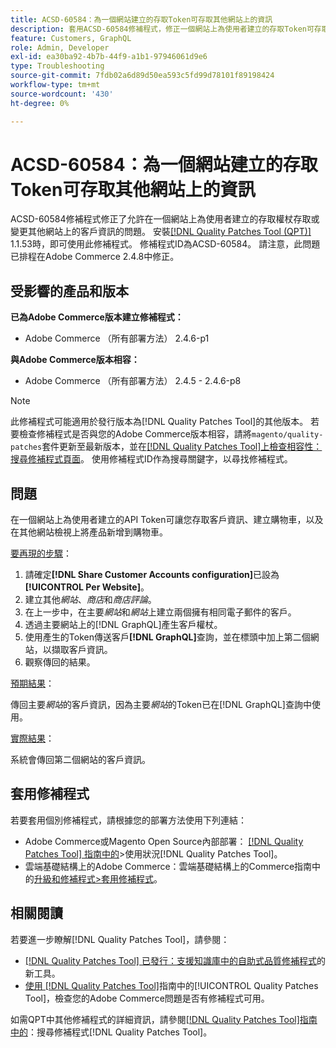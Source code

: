 ```yaml
---
title: ACSD-60584：為一個網站建立的存取Token可存取其他網站上的資訊
description: 套用ACSD-60584修補程式，修正一個網站上為使用者建立的存取Token可存取或變更其他網站上的客戶資訊的問題。
feature: Customers, GraphQL
role: Admin, Developer
exl-id: ea30ba92-4b7b-44f9-a1b1-97946061d9e6
type: Troubleshooting
source-git-commit: 7fdb02a6d89d50ea593c5fd99d78101f89198424
workflow-type: tm+mt
source-wordcount: '430'
ht-degree: 0%

---
```


# ACSD-60584：為一個網站建立的存取Token可存取其他網站上的資訊

ACSD-60584修補程式修正了允許在一個網站上為使用者建立的存取權杖存取或變更其他網站上的客戶資訊的問題。 安裝[[!DNL Quality Patches Tool (QPT)]](https://experienceleague.adobe.com/docs/commerce-operations/tools/quality-patches-tool/usage.html) 1.1.53時，即可使用此修補程式。 修補程式ID為ACSD-60584。 請注意，此問題已排程在Adobe Commerce 2.4.8中修正。

## 受影響的產品和版本

**已為Adobe Commerce版本建立修補程式：**

* Adobe Commerce （所有部署方法） 2.4.6-p1

**與Adobe Commerce版本相容：**

* Adobe Commerce （所有部署方法） 2.4.5 - 2.4.6-p8

>[!NOTE]
>
>此修補程式可能適用於發行版本為[!DNL Quality Patches Tool]的其他版本。 若要檢查修補程式是否與您的Adobe Commerce版本相容，請將`magento/quality-patches`套件更新至最新版本，並在[[!DNL Quality Patches Tool]上檢查相容性：搜尋修補程式頁面](https://experienceleague.adobe.com/tools/commerce-quality-patches/index.html)。 使用修補程式ID作為搜尋關鍵字，以尋找修補程式。

## 問題

在一個網站上為使用者建立的API Token可讓您存取客戶資訊、建立購物車，以及在其他網站檢視上將產品新增到購物車。

<u>要再現的步驟</u>：

1. 請確定&#x200B;**[!DNL Share Customer Accounts configuration]**&#x200B;已設為&#x200B;**[!UICONTROL Per Website]**。
1. 建立其他&#x200B;*網站*、*商店*&#x200B;和&#x200B;*商店評論*。
1. 在上一步中，在主要&#x200B;*網站*&#x200B;和&#x200B;*網站*&#x200B;上建立兩個擁有相同電子郵件的客戶。
1. 透過主要網站上的[!DNL GraphQL]產生客戶權杖。
1. 使用產生的Token傳送客戶&#x200B;**[!DNL GraphQL]**&#x200B;查詢，並在標頭中加上第二個網站，以擷取客戶資訊。
1. 觀察傳回的結果。

<u>預期結果</u>：

傳回主要&#x200B;*網站*&#x200B;的客戶資訊，因為主要&#x200B;*網站*&#x200B;的Token已在[!DNL GraphQL]查詢中使用。

<u>實際結果</u>：

系統會傳回第二個網站的客戶資訊。

## 套用修補程式

若要套用個別修補程式，請根據您的部署方法使用下列連結：

* Adobe Commerce或Magento Open Source內部部署： [[!DNL Quality Patches Tool] 指南中的](/help/tools/quality-patches-tool/usage.md)>使用狀況[!DNL Quality Patches Tool]。
* 雲端基礎結構上的Adobe Commerce：雲端基礎結構上的Commerce指南中的[升級和修補程式>套用修補程式](https://experienceleague.adobe.com/docs/commerce-cloud-service/user-guide/develop/upgrade/apply-patches.html)。

## 相關閱讀

若要進一步瞭解[!DNL Quality Patches Tool]，請參閱：

* [[!DNL Quality Patches Tool] 已發行：支援知識庫中的自助式品質修補程式](https://experienceleague.adobe.com/en/docs/commerce-operations/tools/quality-patches-tool/quality-patches-tool-to-self-serve-quality-patches)的新工具。
* [使用 [!DNL Quality Patches Tool]](/help/tools/quality-patches-tool/patches-available-in-qpt/check-patch-for-magento-issue-with-magento-quality-patches.md)指南中的[!UICONTROL Quality Patches Tool]，檢查您的Adobe Commerce問題是否有修補程式可用。


如需QPT中其他修補程式的詳細資訊，請參閱[[!DNL Quality Patches Tool]指南中的](https://experienceleague.adobe.com/tools/commerce-quality-patches/index.html)：搜尋修補程式[!DNL Quality Patches Tool]。
